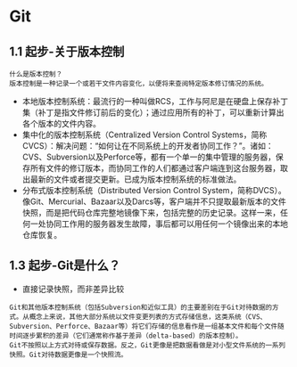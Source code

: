 # Git

## 1.1 起步-关于版本控制

```text
什么是版本控制？
版本控制是一种记录一个或若干文件内容变化，以便将来查阅特定版本修订情况的系统。
```

* 本地版本控制系统：最流行的一种叫做RCS，工作与阿尼是在硬盘上保存补丁集（补丁是指文件修订前后的变化）；通过应用所有的补丁，可以重新计算出各个版本的文件内容。
* 集中化的版本控制系统（Centralized Version Control Systems，简称CVCS）：解决问题：“如何让在不同系统上的开发者协同工作？”。诸如：CVS、Subversion以及Perforce等，都有一个单一的集中管理的服务器，保存所有文件的修订版本，而协同工作的人们都通过客户端连到这台服务器，取出最新的文件或者提交更新。已成为版本控制系统的标准做法。
* 分布式版本控制系统（Distributed Version Control System，简称DVCS）。像Git、Mercurial、Bazaar以及Darcs等，客户端并不只提取最新版本的文件快照，而是把代码仓库完整地镜像下来，包括完整的历史记录。这样一来，任何一处协同工作用的服务器发生故障，事后都可以用任何一个镜像出来的本地仓库恢复。

## 1.3 起步-Git是什么？

* 直接记录快照，而非差异比较

```text
Git和其他版本控制系统（包括Subversion和近似工具）的主要差别在于Git对待数据的方式。从概念上来说，其他大部分系统以文件变更列表的方式存储信息，这类系统（CVS、Subversion、Perforce、Bazaar等）将它们存储的信息看作是一组基本文件和每个文件随时间逐步累积的差异（它们通常称作基于差异（delta-based）的版本控制）。
Git不按照以上方式对待或保存数据。反之，Git更像是把数据看做是对小型文件系统的一系列快照。Git对待数据更像是一个快照流。
```
